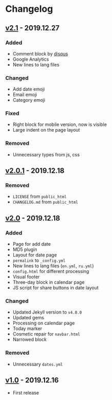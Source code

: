 # Changelog
## [v2.1] - 2019.12.27
### Added
- Comment block by [disqus](http://disqus.com)  
- Google Analytics  
- New lines to lang files

### Changed
- Add date emoji  
- Email emoji  
- Category emoji

### Fixed
- Right block for mobile version, now is visible  
- Large indent on the page layout

### Removed
- Unnecessary types from js, css

## [v2.0.1] - 2019.12.18
### Removed
- `LICENSE` from `public_html`  
- `CHANGELOG.md` from `public_html`

## [v2.0] - 2019.12.18
### Added
- Page for add date  
- MD5 plugin  
- Layout for date page  
- `permalink` to `_config.yml`  
- New lines to lang files (`en.yml`, `ru.yml`)  
- `config.html` for different processing  
- Visual footer  
- Three-day block in calendar page  
- JS script for share buttons in date layout

### Changed
- Updated Jekyll version to `v4.0.0`  
- Updated gems  
- Processing on calendar page  
- Today marker  
- Cosmetic repair for `navbar.html`  
- Narrowed block

### Removed
- Unnecessary `dates.yml`

## [v1.0] - 2019.12.16

- First release

[v2.1]: https://gitlab.com/tophackr/calendar/compare/v2.0.1-r...v2.1-r
[v2.0.1]: https://gitlab.com/tophackr/calendar/compare/v2.0-r...v2.0.1-r
[v2.0]: https://gitlab.com/tophackr/calendar/compare/v1.0-r...v2.0-r
[v1.0]: https://gitlab.com/tophackr/calendar/compare/9e551822...v1.0-r